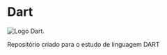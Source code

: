 # Dart
![Logo Dart](https://w7.pngwing.com/pngs/106/833/png-transparent-dart-logo-programming-language-computer-programming-android-text-logo-computer-programming-thumbnail.png").

Repositório criado para o estudo de linguagem DART
